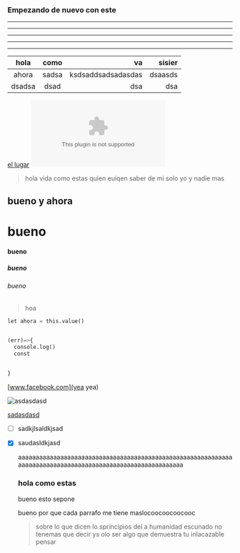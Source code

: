   

### Empezando de nuevo con este




---
---
---
---
---


hola | como | va | sisier |
:---: | :---: | ---: | ---: |
ahora | sadsa | ksdsaddsadsadasdas | dsaasds 
dsadsa |dsad| dsa| dsa




[el lugar](www.facebook.com)
![google](www.google.com)

>hola vida como estas
>quien euiqen saber de mi 
  >solo yo y nadie mas


## bueno y ahora

# bueno

#### bueno 

##### bueno
###### bueno
> hoa 



```python
let ahora = this.value()


(err)=>{
  console.log()
  const
  
  
}
 ```
 
 
   [www.facebook.com](yea yea)
   
   ![asdasdasd](e:/work/zupa/website/src/client/assets/img/backOne.jpg)
   
   [sadasdasd]()
   
   
   * [ ] sadkjlsaldkjsad
   * [x] saudasldkjasd

   
  
     aaaaaaaaaaaaaaaaaaaaaaaaaaaaaaaaaaaaaaaaaaaaaaaaaaaaaaaaaaaaaaaaaaaaaaaaaaaaaaaaaaaaaaaaaaaaaaaaaaaaaaaaaaaa
     
     
     ### hola como estas
     
     bueno esto sepone 
     
     bueno por que cada parrafo me tiene maslocoocoocoocooc
     
     
     
     
     >sobre lo que dicen lo sprincipios del a humanidad escunado no tenemas que decir ys olo ser algo que demuestra tu inlacazable pensar 